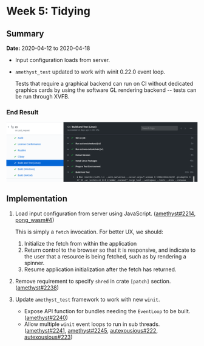 # Week 5: Tidying

## Summary

**Date:** 2020-04-12 to 2020-04-18

* Input configuration loads from server.
* `amethyst_test` updated to work with winit 0.22.0 event loop.

    Tests that require a graphical backend can run on CI without dedicated graphics cards by using the software GL rendering backend -- tests can be run through XVFB.

### End Result

![](week_5_ci_gl_tests.png)

## Implementation

1. Load input configuration from server using JavaScript. ([amethyst#2214], [pong_wasm#4])

    This is simply a `fetch` invocation. For better UX, we should:

    1. Initialize the fetch from within the application
    2. Return control to the browser so that it is responsive, and indicate to the user that a resource is being fetched, such as by rendering a spinner.
    3. Resume application initialization after the fetch has returned.

2. Remove requirement to specify `shred` in crate `[patch]` section. ([amethyst#2238])
3. Update `amethyst_test` framework to work with new `winit`.

    - Expose API function for bundles needing the `EventLoop` to be built. ([amethyst#2240])
    - Allow multiple `winit` event loops to run in sub threads. ([amethyst#2241], [amethyst#2245], [autexousious#222], [autexousious#223])

[amethyst#2214]: https://github.com/amethyst/amethyst/issues/2214
[amethyst#2238]: https://github.com/amethyst/amethyst/pull/2238
[amethyst#2240]: https://github.com/amethyst/amethyst/pull/2240
[amethyst#2241]: https://github.com/amethyst/amethyst/issues/2241
[amethyst#2245]: https://github.com/amethyst/amethyst/pull/2245
[autexousious#222]: https://github.com/azriel91/autexousious/issues/222
[autexousious#223]: https://github.com/azriel91/autexousious/pull/223
[pong_wasm#4]: https://github.com/amethyst/pong_wasm/pull/4
